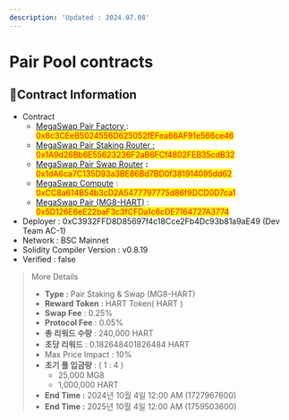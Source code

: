```yaml
---
description: 'Updated : 2024.07.08'
---
```


# Pair Pool contracts

## 📌Contract Information <a href="#stg-contract-information" id="stg-contract-information"></a>

* Contract
  * [MegaSwap Pair Factory](https://bscscan.com/address/0x8c3CEeB5024556D625052fEFea66AF91e566ce46)[ ](https://amoy.polygonscan.com/address/0x7F8dFD8D40a833cDA4816dFC429820F03fBCCf70): <mark style="color:red;">0x8c3CEeB5024556D625052fEFea66AF91e566ce46</mark>
  * [MegaSwap Pair Staking Router :](https://bscscan.com/address/0x1A9d26Bb6E55623236F2aB6FCf4802FEB35cdB32) <mark style="color:red;">0x1A9d26Bb6E55623236F2aB6FCf4802FEB35cdB32</mark>
  * [MegaSwap Pair Swap Router](https://bscscan.com/address/0x1dA6ca7C135D93a3BE86Bd7BD0f381914095dd62) **:** <mark style="color:red;">0x1dA6ca7C135D93a3BE86Bd7BD0f381914095dd62</mark>
  * [MegaSwap Compute](https://bscscan.com/address/0xCC8a614B54b3cD2A5477797775d86f9DCD0D7ca1) : <mark style="color:red;">0xCC8a614B54b3cD2A5477797775d86f9DCD0D7ca1</mark>
  * [MegaSwap Pair (MG8-HART)](https://bscscan.com/address/0x5D126E6eE22baF3c3fCFDa1c6cDE7164727A3774) : <mark style="color:red;">0x5D126E6eE22baF3c3fCFDa1c6cDE7164727A3774</mark>
* Deployer : 0xC3932FFD8D85697f4c18Cce2Fb4Dc93b81a9aE49 (Dev Team AC-1)
* Network : BSC Mainnet
* Solidity Compiler Version : v0.8.19
* Verified : false

> More Details
>
> * **Type :** Pair Staking & Swap (MG8-HART)
> * **Reward Token** : HART Token( HART )
> * **Swap Fee** : 0.25%
> * **Protocol Fee** : 0.05%
> * **총 리워드 수량** : 240,000 HART
> * **초당 리워드** : 0.182648401826484 HART
> * Max Price Impact : 10%
> * **초기 풀 입금량** : ( 1 : 4 )
>   * 25,000 MG8
>   * 1,000,000 HART
> * **End Time :** 2024년 10월 4일 12:00 AM (1727967600)
> * **End Time :** 2025년 10월 4일 12:00 AM (1759503600)
